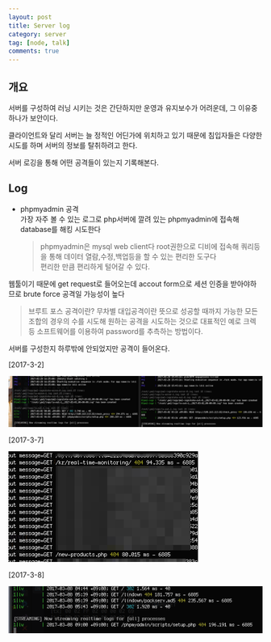 ```yaml
---
layout: post
title: Server log
category: server
tag: [node, talk]
comments: true
---
```


## 개요

서버를 구성하여 러닝 시키는 것은 간단하지만 운영과 유지보수가 어려운데, 그 이유중 하나가 보안이다.

클라이언트와 달리 서버는 늘 정적인 어딘가에 위치하고 있기 때문에 침입자들은 다양한 시도를 하며 서버의 정보를 탈취하려고 한다.

서버 로깅을 통해 어떤 공격들이 있는지 기록해본다.

## Log

- phpmyadmin 공격  
가장 자주 볼 수 있는 로그로 php서버에 깔려 있는 phpmyadmin에 접속해 database를 해킹 시도한다 

    > phpmyadmin은 mysql web client다 root권한으로 디비에 접속해 쿼리등을 통해 데이터 열람,수정,백업등을 할 수 있는 편리한 도구다  
    편리한 만큼 편리하게 털어갈 수 있다.

웹툴이기 때문에 get request로 들어오는데 accout form으로 세션 인증을 받아야하므로 brute force 공격일 가능성이 높다

> 브루트 포스 공격이란? 무차별 대입공격이란 뜻으로 성공할 때까지 가능한 모든 조합의 경우의 수를 시도해 원하는 공격을 시도하는 것으로 대표적인 예로 크렉 등 소프트웨어를 이용하여 password를 추측하는 방법이다.

서버를 구성한지 하루밖에 안되었지만 공격이 들어온다.

[2017-3-2]

![alt sys](/images/server_log/1.png)

[2017-3-7]

![alt sys](/images/server_log/2.png)

[2017-3-8]

![alt sys](/images/server_log/3.png)